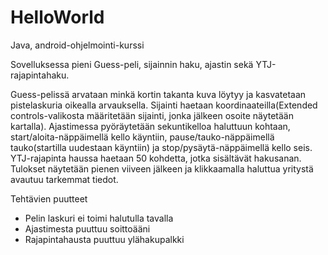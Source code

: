 # HelloWorld
Java, android-ohjelmointi-kurssi

Sovelluksessa pieni Guess-peli, sijainnin haku, ajastin sekä YTJ-rajapintahaku.

Guess-pelissä arvataan minkä kortin takanta kuva löytyy ja kasvatetaan pistelaskuria oikealla arvauksella.
Sijainti haetaan koordinaateilla(Extended controls-valikosta määritetään sijainti, jonka jälkeen osoite näytetään kartalla).
Ajastimessa pyöräytetään sekuntikelloa haluttuun kohtaan, start/aloita-näppäimellä kello käyntiin, pause/tauko-näppäimellä tauko(startilla uudestaan käyntiin) ja 
stop/pysäytä-näppäimellä kello seis.
YTJ-rajapinta haussa haetaan 50 kohdetta, jotka sisältävät hakusanan. Tulokset näytetään pienen viiveen jälkeen ja klikkaamalla haluttua yritystä avautuu tarkemmat
tiedot.

Tehtävien puutteet
- Pelin laskuri ei toimi halutulla tavalla
- Ajastimesta puuttuu soittoääni
- Rajapintahausta puuttuu ylähakupalkki
